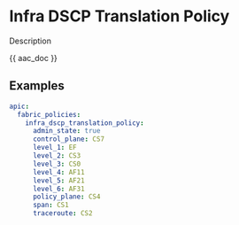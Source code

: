 # Infra DSCP Translation Policy

Description

{{ aac_doc }}

## Examples

```yaml
apic:
  fabric_policies:
    infra_dscp_translation_policy:
      admin_state: true
      control_plane: CS7
      level_1: EF
      level_2: CS3
      level_3: CS0
      level_4: AF11
      level_5: AF21
      level_6: AF31
      policy_plane: CS4
      span: CS1
      traceroute: CS2
```
